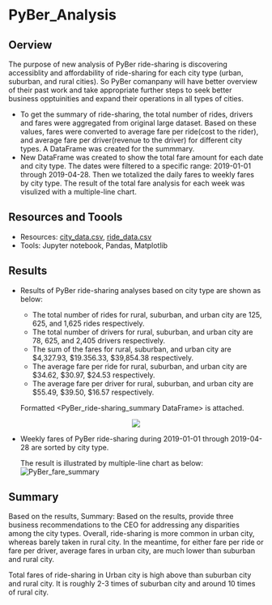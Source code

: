 # PyBer_Analysis
## Oerview
The purpose of new analysis of PyBer ride-sharing is discovering accessiblity and affordability of ride-sharing for each city type (urban, suburban, and rural cities). So PyBer comanpany will have better overview of their past work and take appropriate further steps to seek better business opptuinities and expand their operations in all types of cities.

  - To get the summary of ride-sharing, the total number of rides, drivers and fares were aggregated from original large dataset. Based on these values, fares were converted to average fare per ride(cost to the rider), and average fare per driver(revenue to the driver) for different city types. A DataFrame was created for the summmary. 
  - New DataFrame was created to show the total fare amount for each date and city type. The dates were filtered to a specific range:  2019-01-01 through 2019-04-28. Then we totalized the daily fares to weekly fares by city type. The result of the total fare analysis for each week was visulized with a multiple-line chart.

## Resources and Toools
  - Resources: [city_data.csv](https://github.com/CelineWW/PyBer_Analysis/blob/main/Resources/city_data.csv), [ride_data.csv](https://github.com/CelineWW/PyBer_Analysis/blob/main/Resources/ride_data.csv)
  - Tools: Jupyter notebook, Pandas, Matplotlib

## Results
  - Results of PyBer ride-sharing analyses based on city type are shown as below:
    - The total number of rides for rural, suburban, and urban city are 125, 625, and 1,625 rides respectively.
    - The total number of drivers for rural, suburban, and urban city are 78, 625, and 2,405 drivers respectively.
    - The sum of the fares for rural, suburban, and urban city are $4,327.93, $19.356.33, $39,854.38 respectively.
    - The average fare per ride for rural, suburban, and urban city are $34.62, $30.97, $24.53 respectively.
    - The average fare per driver for rural, suburban, and urban city are $55.49, $39.50, $16.57 respectively.
    
    Formatted <PyBer_ride-sharing_summary DataFrame> is attached.
  <p align="center">
     <img src="https://user-images.githubusercontent.com/105877888/175786677-178e831b-17ae-490c-b9e9-162ef04fa581.PNG">
  </p>

  - Weekly fares of PyBer ride-sharing during 2019-01-01 through 2019-04-28 are sorted by city type.  
    
    The result is illustrated by multiple-line chart as below: 
   ![PyBer_fare_summary](https://user-images.githubusercontent.com/105877888/175786703-9dfeaa62-e972-47bd-819d-8442fdcbbc86.png)
   
   
## Summary
Based on the results, 
Summary: Based on the results, provide three business recommendations to the CEO for addressing any disparities among the city types.
 Overall, ride-sharing is more common in urban city, whereas barely taken in rural city. In the meantime, for either fare per ride or fare per driver, average fares in urban city, are much lower than suburban and rural city.     
 
  Total fares of ride-sharing in Urban city is high above than suburban city and rural city. It is roughly 2-3 times of suburban city and around 10 times of rural city.




